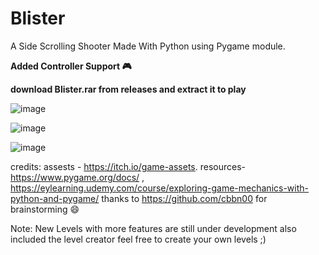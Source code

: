 # Blister 

A Side Scrolling Shooter Made With Python using Pygame module.


**Added Controller Support 🎮**

**download Blister.rar from releases and extract it to play**


![image](https://user-images.githubusercontent.com/82267672/177063617-1a6790fc-1800-4e50-803b-d09075aa18f8.png)





![image](https://user-images.githubusercontent.com/82267672/177063621-0083f33c-34a5-484b-8e3b-d614825ff927.png)



![image](https://user-images.githubusercontent.com/82267672/177063605-5e63c193-37e4-4020-853b-5046d42927ed.png)



credits:
assests - https://itch.io/game-assets.
resources- https://www.pygame.org/docs/ , https://eylearning.udemy.com/course/exploring-game-mechanics-with-python-and-pygame/
thanks to https://github.com/cbbn00 for brainstorming 😄	

Note: New Levels with more features are still under development also included the level creator feel free to create your own levels ;) 
